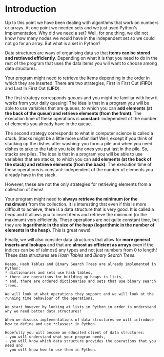 # Introduction

Up to this point we have been dealing with algorithms that work on numbers or arrays. At one point we needed sets and we just used Python's implementation. Why did we need a set? Well, for one thing, we did not know how many nodes we would have in the independent set so we could not go for an array. But what is a set in Python?

Data structures are ways of organising data so that **items can be stored and retrieved efficiently**. Depending on what it is that you need to do in the rest of the program that uses the data items you will want to choose among data structures.

Your program might need to retrieve the items depending in the order in which they are inserted. There are two strategies, First In First Out (**FIFO**) and Last In First Out (**LIFO**).

The first strategy corresponds *queues*  and you might be familiar with how it works from your daily queuing! The idea is that in a program you will be able to use variables that are queues, to which you can **add elements (at the back of the queue) and retrieve elements (from the front)**.  The execution time of these operations is **constant**: independent of the number of elements you already have in the queue.

The second strategy corresponds to what in computer science is called a *stack*. Stacks might be a little more unfamiliar! Well, except if you think of stacking up the dishes after washing: you form a pile and when you need dishes to take to the table you take the ones you put last in the pile. So, stacks are piles. The idea is that in a program you will be able to use variables that are stacks, to which you can **add elements (at the back of the stack) and retrieve elements (from the back)**.  The execution time of these operations is constant: independent of the number of elements you already have in the stack.

However, these are not the only strategies for retrieving elements from a collection of items!

 Your program might need to **always retrieve the minimum (or the maximum)** from the collection. It is interesting that even if this is more difficult to achieve, there is a data structure that is very good. It is called a *heap* and it allows you to insert items and retrieve the minimum (or the maximum) very efficiently. These operations are not quite constant time, but they are **logarithmic in the size of the heap (logarithmic in the number of elements in the heap)**. This is great news!

Finally, we will also consider data structures that allow for **more general inserts and lookups** and that are **almost as efficient as arrays** even if the indices can be of (almost) any types and not just numbers from 0 to length! These data structures are *Hash Tables* and *Binary Search Trees*.

```{note}
Heaps, Hash Tables and Binary Search Trees are already implemented in Python:
* dictionaries and sets use hash tables,
* there are operations for building up heaps in lists,
* and, there are ordered dictionaries and sets that use binary search trees.

We will look at what operations they support and we will look at the running time behaviour of the operations.

We start however by looking at lists in Python in order to understand why we need better data structures!

When we discuss implementations of data structures we will introduce how to define and use *classes* in Python.
```
```{note}
Hopefully you will become an educated client of data structures:
- you will understand what your program needs,
- you will know which data structure provides the operations that you need and
- you will know how to use them in Python. 
```
